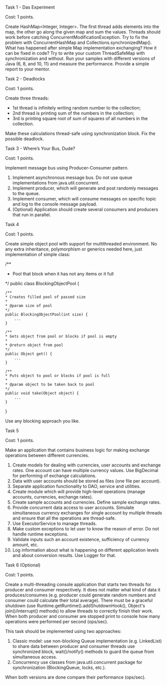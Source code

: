 ﻿Task 1 - Das Experiment

Cost: 1 points.

Create HashMap<Integer, Integer>. The first thread adds elements into the map, the other go along the given map and sum the values. Threads should work before catching ConcurrentModificationException. Try to fix the problem with ConcurrentHashMap and Collections.synchronizedMap(). What has happened after simple Map implementation exchanging? How it can be fixed in code? Try to write your custom ThreadSafeMap with synchronization and without. Run your samples with different versions of Java (6, 8, and 10, 11) and measure the performance. Provide a simple report to your mentor.

Task 2 - Deadlocks

Cost: 1 points.

Create three threads:

- 1st thread is infinitely writing random number to the collection;
- 2nd thread is printing sum of the numbers in the collection;
- 3rd is printing square root of sum of squares of all numbers in the collection.

Make these calculations thread-safe using synchronization block. Fix the possible deadlock.

Task 3 - Where’s Your Bus, Dude?

Cost: 1 points.

Implement message bus using Producer-Consumer pattern.

1. Implement asynchronous message bus. Do not use queue implementations from java.util.concurrent.
1. Implement producer, which will generate and post randomly messages to the queue.
1. Implement consumer, which will consume messages on specific topic and log to the console message payload.
1. (Optional) Application should create several consumers and producers that run in parallel.

Task 4

Cost: 1 points.

Create simple object pool with support for multithreaded environment. No any extra inheritance, polymorphism or generics needed here, just implementation of simple class:

/**
* Pool that block when it has not any items or it full

*/
public class BlockingObjectPool {

    /**
    * Creates filled pool of passed size
    *
    * @param size of pool
    */
    public BlockingObjectPool(int size) {
        ...
    }

    /**
    * Gets object from pool or blocks if pool is empty
    *
    * @return object from pool
    */
    public Object get() {
        ...
    }

    /**
    * Puts object to pool or blocks if pool is full
    *
    * @param object to be taken back to pool
    */
    public void take(Object object) {
        ...
    }
}


Use any blocking approach you like.

Task 5

Cost: 1 points.

Make an application that contains business logic for making exchange operations between different currencies.

1. Create models for dealing with currencies, user accounts and exchange rates. One account can have multiple currency values. Use BigDecimal for performing of exchange calculations.
1. Data with user accounts should be stored as files (one file per account).
1. Separate application functionality to DAO, service and utilities.
1. Create module which will provide high-level operations (manage accounts, currencies, exchange rates).
1. Create sample accounts and currencies. Define sample exchange rates.
1. Provide concurrent data access to user accounts. Simulate simultaneous currency exchanges for single account by multiple threads and ensure that all the operations are thread-safe.
1. Use ExecutorService to manage threads.
1. Make custom exceptions to let user to know the reason of error. Do not handle runtime exceptions.
1. Validate inputs such an account existence, sufficiency of currency amount, etc.
1. Log information about what is happening on different application levels and about conversion results. Use Logger for that.

Task 6 (Optional)

Cost: 1 points.

Create a multi-threading console application that starts two threads for producer and consumer respectively. It does not matter what kind of data it produces/consumes (e.g. producer could generate random numbers and consumer could calculate their total average). There must be a graceful shutdown (use Runtime.getRuntime().addShutdownHook(), Object's join()/interrupt() methods) to allow threads to correctly finish their work. When both producer and consumer are stopped print to console how many operations were performed per second (ops/sec).

This task should be implemented using two approaches:

1. Classic model: use non-blocking Queue implementation (e.g. LinkedList) to share data between producer and consumer threads use synchronized block, wait()/notify() methods to guard the queue from simultaneous access.
1. Concurrency use classes from java.util.concurrent package for synchronization (BlockingQueue, locks, etc.).

When both versions are done compare their performance (ops/sec).

